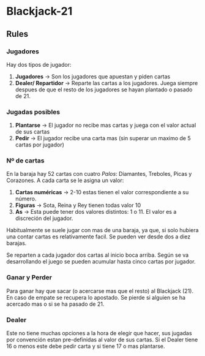 # Blackjack-21

## Rules

### Jugadores

Hay dos tipos de jugador:

1. **Jugadores** &rarr; Son los jugadores que apuestan y piden cartas
2. **Dealer/ Repartidor** &rarr; Reparte las cartas a los jugadores. Juega siempre despues de que el resto de los jugadores se hayan plantado o pasado de 21.

### Jugadas posibles

1. **Plantarse** &rarr; El jugador no recibe mas cartas y juega con el valor actual de sus cartas
2. **Pedir** &rarr; El jugador recibe una carta mas (sin superar un maximo de 5 cartas por jugador)

### Nº de cartas

En la baraja hay 52 cartas con cuatro *Palos*: Diamantes, Treboles, Picas y Corazones. A cada carta se le asigna un valor:

1. **Cartas numéricas** &rarr; 2-10 estas tienen el valor correspondiente a su número.
2. **Figuras** &rarr; Sota, Reina y Rey tienen todas valor 10
3. **As** &rarr; Esta puede tener dos valores distintos: 1 o 11. El valor es a discreción del jugador.

Habitualmente se suele jugar con mas de una baraja, ya que, si solo hubiera una contar cartas es relativamente facil. Se pueden ver desde dos a diez barajas.

Se reparten a cada jugador dos cartas al inicio boca arriba. Según se va desarrollando el juego se pueden acumular hasta cinco cartas por jugador.

### Ganar y Perder

Para ganar hay que sacar (o acercarse mas que el resto) al Blackjack (21). En caso de empate se recupera lo apostado. Se pierde si alguien se ha acercado mas o si se ha pasado de 21.

### Dealer

Este no tiene muchas opciones a la hora de elegir que hacer, sus jugadas por convención estan pre-definidas al valor de sus cartas. Si el Dealer tiene 16 o menos este debe pedir carta y si tiene 17 o mas plantarse.
